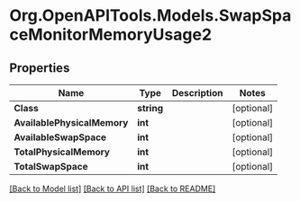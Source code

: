 # Org.OpenAPITools.Models.SwapSpaceMonitorMemoryUsage2

## Properties

Name | Type | Description | Notes
------------ | ------------- | ------------- | -------------
**Class** | **string** |  | [optional] 
**AvailablePhysicalMemory** | **int** |  | [optional] 
**AvailableSwapSpace** | **int** |  | [optional] 
**TotalPhysicalMemory** | **int** |  | [optional] 
**TotalSwapSpace** | **int** |  | [optional] 

[[Back to Model list]](../README.md#documentation-for-models) [[Back to API list]](../README.md#documentation-for-api-endpoints) [[Back to README]](../README.md)

